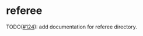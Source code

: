 # referee

TODO([#124](https://github.com/robocin/ssl-core/issues/124)): add documentation for referee directory.
